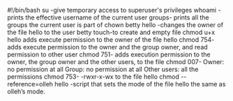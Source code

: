 #!/bin/bash
su -give temporary access to superuser's privileges
whoami -prints the effective username of the current user
groups-  prints all the groups the current user is part of
chown betty hello -changes the owner of the file hello to the user betty
touch-to create and empty file
chmod u+x hello adds execute permission to the owner of the file hello
chmod 754- adds execute permission to the owner and the group owner, and read permission to other user
chmod 751- adds execution permission to the owner, the group owner and the other users, to the file
chmod 007- Owner: no permission at all Group: no permission at all Other users: all the permissions
chmod 753- -rwxr-x-wx to the file hello
chmod --reference=olleh hello  -script that sets the mode of the file hello the same as olleh’s mode. 
